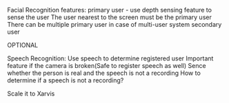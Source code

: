 Facial Recognition features:
	primary user - use depth sensing feature to sense the user
				   The user nearest to the screen must be the primary user
				   There can be multiple primary user in case of multi-user system 
	secondary user 


OPTIONAL

Speech Recognition: Use speech to determine registered user
					Important feature if the camera is broken(Safe to register speech as well)
					Sence whether the person is real and the speech is not a recording
					How to determine if a speech is not a recording?

Scale it to Xarvis